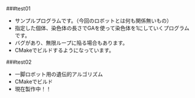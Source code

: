 ###test01

* サンプルプログラムです。（今回のロボットとは何も関係無いもの）
* 指定した個体、染色体の長さでGAを使って染色体を1にしていくプログラムです。
* バグがあり、無限ループに陥る場合もあります。
* CMakeでビルドするようになっています。

###test02

* 一脚ロボット用の遺伝的アルゴリズム
* CMakeでビルド
* 現在製作中！！
